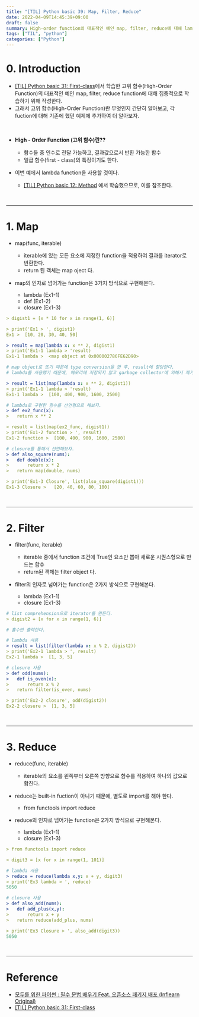 ```yaml
---
title: "[TIL] Python basic 39: Map, Filter, Reduce"
date: 2022-04-09T14:45:39+09:00
draft: false
summary: High-order function의 대표적인 예인 map, filter, reduce에 대해 lambda, def, closure로 구현해본다.
tags: ["TIL", "python"]
categories: ["Python"]
---
```


# 0. Introduction

- [[TIL] Python basic 31: First-class](https://jeha00.github.io/post/python/python_basic_31_firstclass/)에서 학습한 고위 함수(High-Order Function)의 대표적인 예인 map, filter, reduce function에 대해 집중적으로 학습하기 위해 작성한다.
- 그래서 고위 함수(High-Order Function)란 무엇인지 간단히 알아보고, 각 fuction에 대해 기존에 했던 예제에 추가하여 더 알아보자.

&nbsp;

- **High - Order Function (고위 함수)란??**

  - 함수들 중 인수로 전달 가능하고, 결과값으로서 반환 가능한 함수
  - 일급 함수(first - class)의 특징이기도 한다.

- 이번 예에서 lambda function을 사용할 것이다.
  - [[TIL] Python basic 12: Method](https://jeha00.github.io/post/python/python_basic_12/#5-%EB%9E%8C%EB%8B%A4lambda-%ED%95%A8%EC%88%98-%EC%9D%B5%EB%AA%85%ED%95%A8%EC%88%98) 에서 학습했으므로, 이를 참조한다.

&nbsp;

---

# 1. Map

- map(func, iterable)

  - iterable에 있는 모든 요소에 지정한 function을 적용하여 결과를 iterator로 반환한다.
  - return 된 객체는 map oject 다.

- map의 인자로 넘어가는 function은 3가지 방식으로 구현해본다.
  - lambda (Ex1-1)
  - def (Ex1-2)
  - closure (Ex1-3)

```yml
> digist1 = [x * 10 for x in range(1, 6)]

> print('Ex1 > ', digist1)
Ex1 >  [10, 20, 30, 40, 50]

> result = map(lambda x: x ** 2, digist1)
> print('Ex1-1 lambda > 'result)
Ex1-1 lambda >  <map object at 0x000002786FE62D90>

# map object로 뜨기 때문에 type conversion을 한 후, result에 할당한다.
# lambda를 사용했기 때문에, 메모리에 저장되지 않고 garbage collector에 의해서 제거된다.

> result = list(map(lambda x: x ** 2, digist1))
> print('Ex1-1 lambda > 'result)
Ex1-1 lambda >  [100, 400, 900, 1600, 2500]

# lambda로 구현한 함수를 선언형으로 해보자.
> def ex2_func(x):
>   return x ** 2

> result = list(map(ex2_func, digist1))
> print('Ex1-2 function > ', result)
Ex1-2 function >  [100, 400, 900, 1600, 2500]

# closure를 통해서 선언해보자.
> def also_square(nums):
>   def double(x):
>       return x * 2
>   return map(double, nums)

> print('Ex1-3 Closure', list(also_square(digist1)))
Ex1-3 Closure >   [20, 40, 60, 80, 100]
```

&nbsp;

---

# 2. Filter

- filter(func, iterable)

  - iterable 중에서 function 조건에 True인 요소만 뽑아 새로운 시퀀스형으로 만드는 함수
  - return된 객체는 filter object 다.

- filter의 인자로 넘어가는 function은 2가지 방식으로 구현해본다.
  - lambda (Ex1-1)
  - closure (Ex1-3)

```yml
# list comprehension으로 iterator를 만든다.
> digist2 = [x for x in range(1, 6)]

# 홀수만 출력한다.

# lambda 사용
> result = list(filter(lambda x: x % 2, digist2))
> print('Ex2-1 lambda > ', result)
Ex2-1 lambda >  [1, 3, 5]

# closure 사용
> def odd(nums):
>   def is_oven(x):
>       return x % 2
>   return filter(is_oven, nums)

> print('Ex2-2 closure', odd(digist2))
Ex2-2 closure >  [1, 3, 5]
```

&nbsp;

---

# 3. Reduce

- reduce(func, iterable)

  - iterable의 요소를 왼쪽부터 오른쪽 방향으로 함수를 적용하여 하나의 값으로 합친다.

- reduce는 built-in fuction이 아니기 때문에, 별도로 import를 해야 한다.

  - from functools import reduce

- reduce의 인자로 넘어가는 function은 2가지 방식으로 구현해본다.
  - lambda (Ex1-1)
  - closure (Ex1-3)

```yml
> from functools import reduce

> digit3 = [x for x in range(1, 101)]

# lambda 사용
> reduce = reduce(lambda x,y: x + y, digit3)
> print('Ex3 lambda > ', reduce)
5050

# closure 사용
> def also_add(nums):
>   def add_plus(x,y):
>       return x + y
>   return reduce(add_plus, nums)

> print('Ex3 Closure > ', also_add(digit3))
5050
```

&nbsp;

---

# Reference

- [모두를 위한 파이썬 : 필수 문법 배우기 Feat. 오픈소스 패키지 배포 (Inflearn Original)](https://www.inflearn.com/course/%ED%94%84%EB%A1%9C%EA%B7%B8%EB%9E%98%EB%B0%8D-%ED%8C%8C%EC%9D%B4%EC%8D%AC-%EC%A4%91%EA%B3%A0%EA%B8%89/dashboard)
- [[TIL] Python basic 31: First-class](https://jeha00.github.io/post/python/python_basic_31_firstclass/)
